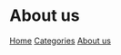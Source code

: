 <h1>About us</h1>

<a href="https://coressj.github.io/Project1" target="_top">Home</a> <a href="https://coressj.github.io/Project1/page2" target="_top">Categories</a> <a href="https://coressj.github.io/Project1/page3" target="_top">About us</a>
